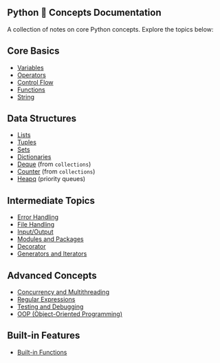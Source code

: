 ## Python 🐍 Concepts Documentation

A collection of notes on core Python concepts. Explore the topics below:

## Core Basics
- [Variables](./Variables.md)
- [Operators](./Operators.md)
- [Control Flow](./Control%20Flow.md)
- [Functions](./Functions.md)
- [String](./String.md)

## Data Structures
- [Lists](./Lists.md)
- [Tuples](./Tuples.md)
- [Sets](./Sets.md)
- [Dictionaries](./Dictionaries.md)
- [Deque](./Deque.md) (from `collections`)
- [Counter](./Counter.md) (from `collections`)
- [Heapq](./Heapq.md) (priority queues)

## Intermediate Topics
- [Error Handling](./Error%20Handling.md)
- [File Handling](./File%20Handling.md)
- [Input/Output](./Input%5COutput.md) 
- [Modules and Packages](./Modules%20and%20Packages.md)
- [Decorator](./Decorator.md)
- [Generators and Iterators](./Generators%20and%20Iterators.md)

## Advanced Concepts
- [Concurrency and Multithreading](./Concurrency%20and%20Multithreading.md)
- [Regular Expressions](./Regular%20Expressions.md)
- [Testing and Debugging](./Testing%20and%20Debugging.md)
- [OOP (Object-Oriented Programming)](./OOP.md)

## Built-in Features
- [Built-in Functions](./Built-in%20Functions.md)
